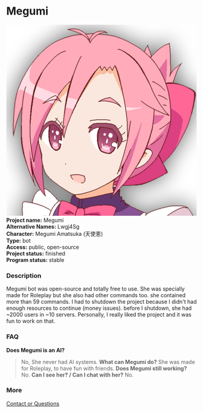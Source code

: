 # Megumi
![icon](/images/megumi-0.png)
**Project name:** Megumi<br>
**Alternative Names:** Lwgj4Sg<br>
**Character:** Megumi Amatsuka (天使恵)<br>
**Type:** bot<br>
**Access:** public, open-source<br>
**Project status:** finished<br>
**Program status:** stable

### Description
Megumi bot was open-source and totally free to use. She was specially made for Roleplay but she also had other commands too. she contained more than 59 commands. I had to shutdown the project because I didn't had enough resources to continue (money issues). before I shutdown, she had ~2000 users in ~10 servers. Personally, I really liked the project and it was fun to work on that.

### FAQ
**Does Megumi is an AI?**
> No, She never had AI systems.
**What can Megumi do?**
> She was made for Roleplay, to have fun with friends.
**Does Megumi still working?**
> No.
**Can I see her? / Can I chat with her?**
> No.

### More
[Contact or Questions](mailto:imesh1chamara@gmail.com)
